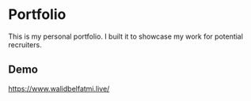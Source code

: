 
# Portfolio

This is my personal portfolio. I built it to showcase my work for potential recruiters.


## Demo

https://www.walidbelfatmi.live/

